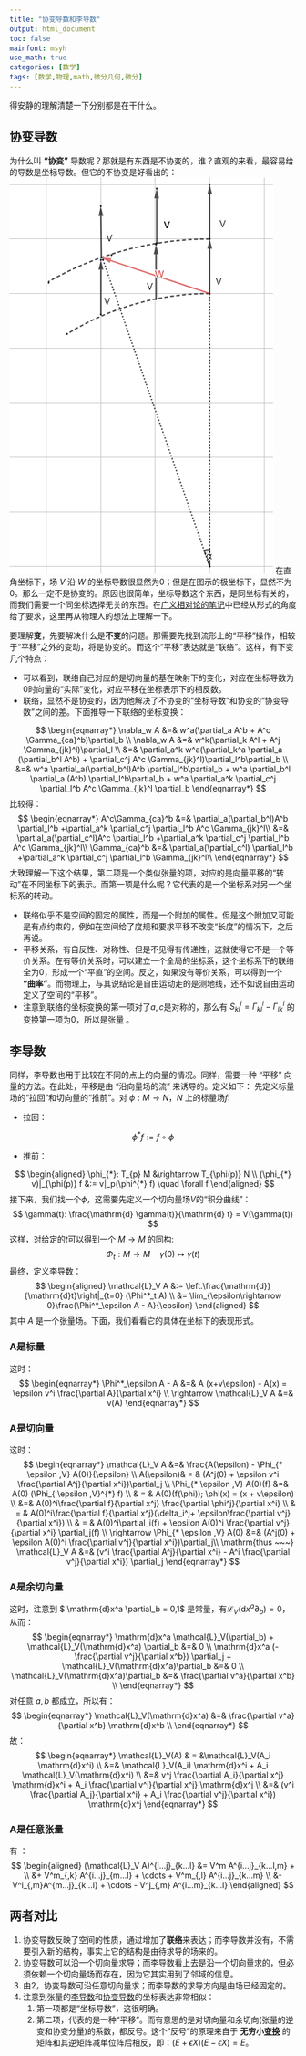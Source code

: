 ```yaml
---
title: "协变导数和李导数"
output: html_document
toc: false
mainfont: msyh
use_math: true
categories: [数学]
tags: [数学,物理,math,微分几何,微分]
---
```

<meta http-equiv='Content-Type' content='text/html; charset=utf-8' />

得安静的理解清楚一下分别都是在干什么。

## 协变导数

为什么叫 **“协变”** 导数呢？那就是有东西是不协变的，谁？直观的来看，最容易给的导数是坐标导数。但它的不协变是好看出的：
![](./img/1689750322.png)
在直角坐标下，场 $V$ 沿 $W$ 的坐标导数很显然为$0$；但是在图示的极坐标下，显然不为$0$。那么一定不是协变的。原因也很简单，坐标导数这个东西，是同坐标有关的，而我们需要一个同坐标选择无关的东西。在[广义相对论的笔记](./广义相对论.md#协变导数)中已经从形式的角度给了要求，这里再从物理人的想法上理解一下。

要理解**变**，先要解决什么是**不变**的问题。那需要先找到流形上的“平移”操作，相较于“平移”之外的变动，将是协变的。而这个“平移”表达就是“联络”。这样，有下变几个特点：

* 可以看到，联络自己对应的是切向量的基在映射下的变化，对应在坐标导数为$0$时向量的“实际”变化，对应平移在坐标表示下的相反数。
* 联络，显然不是协变的，因为他解决了不协变的“坐标导数”和协变的“协变导数”之间的差。下面推导一下联络的坐标变换：

$$
\begin{eqnarray*}
\nabla_w A &=& w^a(\partial_a A^b + A^c \Gamma_{ca}^b)\partial_b \\
\nabla_w A &=& w^k(\partial_k A^l + A^j \Gamma_{jk}^l)\partial_l \\
&=& \partial_a^k w^a(\partial_k^a \partial_a (\partial_b^l A^b) + \partial_c^j A^c \Gamma_{jk}^l)\partial_l^b\partial_b \\
&=& w^a \partial_a(\partial_b^l)A^b \partial_l^b\partial_b +
    w^a \partial_b^l \partial_a (A^b) \partial_l^b\partial_b +
 w^a \partial_a^k \partial_c^j \partial_l^b A^c \Gamma_{jk}^l \partial_b
\end{eqnarray*}
$$
比较得：
$$
\begin{eqnarray*}
A^c\Gamma_{ca}^b &=& \partial_a(\partial_b^l)A^b  \partial_l^b +\partial_a^k \partial_c^j \partial_l^b A^c \Gamma_{jk}^l\\
&=& \partial_a(\partial_c^l)A^c  \partial_l^b +\partial_a^k \partial_c^j \partial_l^b A^c \Gamma_{jk}^l\\
\Gamma_{ca}^b &=& \partial_a(\partial_c^l)  \partial_l^b +\partial_a^k \partial_c^j \partial_l^b \Gamma_{jk}^l\\
\end{eqnarray*}
$$
大致理解一下这个结果，第二项是一个类似张量的项，对应的是向量平移的“转动”在不同坐标下的表示。而第一项是什么呢？它代表的是一个坐标系对另一个坐标系的转动。

* 联络似乎不是空间的固定的属性，而是一个附加的属性。但是这个附加又可能是有点约束的，例如在空间给了度规和要求平移不改变“长度”的情况下，之后再说。
* 平移关系，有自反性、对称性、但是不见得有传递性，这就使得它不是一个等价关系。在有等价关系时，可以建立一个全局的坐标系，这个坐标系下的联络全为$0$，形成一个“平直”的空间。反之，如果没有等价关系，可以得到一个 **“曲率”**。而物理上，与其说结论是自由运动走的是测地线，还不如说自由运动定义了空间的“平移”。
* 注意到联络的坐标变换的第一项对了$a,c$是对称的，那么有 $S_{kl}^i = \Gamma_{kl}^i - \Gamma_{lk}^i$ 的变换第一项为$0$，所以是张量 <a name="挠率是张量"></a>。

## 李导数

同样，李导数也用于比较在不同的点上的向量的情况。同样，需要一种 “平移” 向量的方法。在此处，平移是由 “沿向量场的流” 来诱导的。定义如下：
先定义标量场的“拉回”和切向量的“推前”。对 $\phi: M \rightarrow N$，$N$ 上的标量场$f$:

* 拉回：

$$
 \phi^* f := f \circ \phi
$$

* 推前：

$$
 \begin{aligned} \phi_{*}: T_{p} M &\rightarrow T_{\phi(p)} N \\ (\phi_{*} v)|_{\phi(p)} f &:= v|_p(\phi^{*} f) \quad \forall f \end{aligned}
$$
接下来，我们找一个$\phi$，这需要先定义一个切向量场$V$的“积分曲线”：
$$
\gamma(t): \frac{\mathrm{d} \gamma(t)}{\mathrm{d} t} = V(\gamma(t))
$$
这样，对给定的$t$可以得到一个 $M \rightarrow M$ 的同构:
$$
\Phi_t: M\rightarrow M \quad \gamma(0)\mapsto \gamma(t)
$$
最终，定义李导数：
$$
 \begin{aligned} \mathcal{L}_V A &:= \left.\frac{\mathrm{d}}{\mathrm{d}t}\right|_{t=0} (\Phi^*_t A) \\ &= \lim_{\epsilon\rightarrow 0}\frac{\Phi^*_\epsilon A - A}{\epsilon} \end{aligned}
$$
其中 $A$ 是一个张量场。下面，我们看看它的具体在坐标下的表现形式。

### A是标量

这时：
$$
\begin{eqnarray*}
\Phi^*_\epsilon A - A &=& A (x+v\epsilon) - A(x) = \epsilon v^i \frac{\partial A}{\partial x^i} \\
\rightarrow \mathcal{L}_V A &=& v(A)
\end{eqnarray*}
$$

### A是切向量

这时：
$$
\begin{eqnarray*}
\mathcal{L}_V A &=& \frac{A(\epsilon) - \Phi_{* \epsilon ,V} A(0)}{\epsilon} \\
A(\epsilon)& = & (A^j(0) + \epsilon v^i \frac{\partial A^j}{\partial x^i})\partial_j \\
\Phi_{* \epsilon ,V} A(0)(f) &=& A(0) (\Phi_{ \epsilon ,V}^{*} f) \\
& = & A(0)(f(\phi)); \phi(x) = (x + v\epsilon) \\
&=& A(0)^i\frac{\partial f}{\partial x^j} \frac{\partial \phi^j}{\partial x^i} \\
& = & A(0)^i\frac{\partial f}{\partial x^j}(\delta_i^j+ \epsilon\frac{\partial v^j}{\partial x^i}) \\
& = & A(0)^i\partial_i(f) + \epsilon A(0)^i \frac{\partial v^j}{\partial x^i} \partial_j(f) \\
\rightarrow \Phi_{* \epsilon ,V} A(0) &=& (A^j(0) + \epsilon A(0)^i \frac{\partial v^j}{\partial x^i})\partial_j\\
\mathrm{thus ~~~} \mathcal{L}_V A &=& (v^i \frac{\partial A^j}{\partial x^i} - A^i \frac{\partial v^j}{\partial x^i}) \partial_j
\end{eqnarray*}
$$

### A是余切向量

这时，注意到 $ \mathrm{d}x^a \partial_b = 0,1$ 是常量，有$\mathcal{L}_V(\mathrm{d}x^a \partial_b) = 0$，从而：
$$
\begin{eqnarray*}
\mathrm{d}x^a \mathcal{L}_V(\partial_b) + \mathcal{L}_V(\mathrm{d}x^a) \partial_b &=& 0 \\
\mathrm{d}x^a (- \frac{\partial v^j}{\partial x^b}) \partial_j + \mathcal{L}_V(\mathrm{d}x^a)\partial_b &=& 0 \\
\mathcal{L}_V(\mathrm{d}x^a)\partial_b &=& \frac{\partial v^a}{\partial x^b} \\
\end{eqnarray*}
$$
对任意 $a, b$ 都成立，所以有：
$$
\begin{eqnarray*}
\mathcal{L}_V(\mathrm{d}x^a) &=& \frac{\partial v^a}{\partial x^b} \mathrm{d}x^b \\
\end{eqnarray*}
$$
故：
$$
\begin{eqnarray*}
\mathcal{L}_V(A) & = &\mathcal{L}_V(A_i \mathrm{d}x^i) \\
&=& \mathcal{L}_V(A_i) \mathrm{d}x^i + A_i \mathcal{L}_V(\mathrm{d}x^i) \\
&=& v^j \frac{\partial A_i}{\partial x^j} \mathrm{d}x^i + A_i \frac{\partial v^i}{\partial x^j} \mathrm{d}x^j \\
&=& (v^i \frac{\partial A_j}{\partial x^i} + A_i \frac{\partial v^j}{\partial x^i}) \mathrm{d}x^j
\end{eqnarray*}
$$

### A是任意张量

有 <a name="张量李导数"></a>：
$$
 \begin{aligned} (\mathcal{L}_V A)^{i...j}_{k...l} &= V^m A^{i...j}_{k...l,m} + \\ &+ V^m_{,k} A^{i...j}_{m...l} + \cdots + V^m_{,l} A^{i...j}_{k...m} \\ &- V^i_{,m}A^{m...j}_{k...l} + \cdots - V^j_{,m} A^{i...m}_{k...l} \end{aligned}
$$

## 两者对比

1. 协变导数反映了空间的性质，通过增加了**联络**来表达；而李导数并没有，不需要引入新的结构，事实上它的结构是由待求导的场来的。
2. 协变导数可以沿一个切向量求导；而李导数看上去是沿一个切向量求的，但必须依赖一个切向量场而存在，因为它其实用到了邻域的信息。
3. 由2，协变导数可沿任意切向量求；而李导数的求导方向是由场已经固定的。
4. 注意到张量的[李导数](#张量李导数)和[协变导数](./广义相对论.md#张量协变导数)的坐标表达非常相似：
   1. 第一项都是“坐标导数”，这很明确。
   2. 第二项，代表的是一种“平移”。而有意思的是对切向量和余切向(张量的逆变和协变分量)的系数，都反号。这个“反号”的原理来自于 **无穷小[变换](./切空间.md#切和余切图像)** 的矩阵和其逆矩阵减单位阵后相反，即：$(E + \epsilon X)(E -\epsilon X) = E$。

